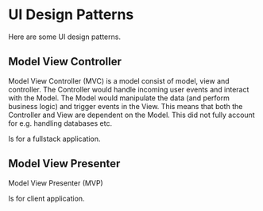 # UI Design Patterns

Here are some UI design patterns.

## Model View Controller

Model View Controller (MVC) is a model consist of model, view and controller.
The Controller would handle incoming user events and interact with the Model.
The Model would manipulate the data (and perform business logic) and trigger
events in the View. This means that both the Controller and View are dependent
on the Model. This did not fully account for e.g. handling databases etc.

Is for a fullstack application.

## Model View Presenter

Model View Presenter (MVP)

Is for client application.
